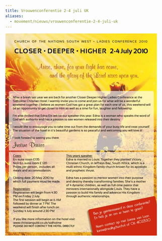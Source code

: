 ```yaml
---
title: Vrouwenconferentie 2-4 juli UK
aliases:
  - movement/nieuws/vrouwenconferentie-2-4-juli-uk
---
```


![vrouwenconferentie](/images/old/Conf_Eng_vrouwen_2010.preview.jpg)

